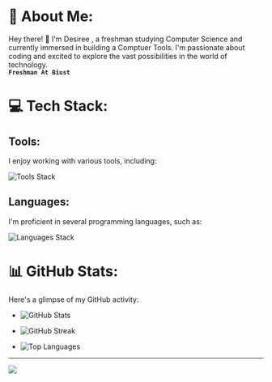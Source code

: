 # 💫 About Me:
Hey there! 👋 I'm Desiree , a freshman studying Computer Science and currently immersed in building a Comptuer Tools. I'm passionate about coding and excited to explore the vast possibilities in the world of technology.
</br>
**`Freshman At Biust`** 
<br/>

# 💻 Tech Stack:
## Tools:
I enjoy working with various tools, including:
<div>
  <img src="https://skillicons.dev/icons?i=vscode,github,figma,git,gamemakerstudio,r" alt="Tools Stack" />
</div>

## Languages:
I'm proficient in several programming languages, such as:
<div>
  <img src="https://skillicons.dev/icons?i=python,c,mysql,cpp" alt="Languages Stack" />
</div>


# 📊 GitHub Stats:
Here's a glimpse of my GitHub activity:

- ![GitHub Stats](https://github-readme-stats.vercel.app/api?username=the-dezeray&theme=transparent&hide_border=false&include_all_commits=true&count_private=true)
  
- ![GitHub Streak](https://github-readme-streak-stats.herokuapp.com/?user=the-dezeray&theme=transparent&hide_border=false)
  
- ![Top Languages](https://github-readme-stats.vercel.app/api/top-langs/?username=the-dezeray&theme=transparent&hide_border=false&include_all_commits=true&count_private=true&layout=compact)


---

[![](https://visitcount.itsvg.in/api?id=the-dezeray&icon=9&color=0)](https://visitcount.itsvg.in)

<!-- Proudly created with GPRM ( https://gprm.itsvg.in ) -->

